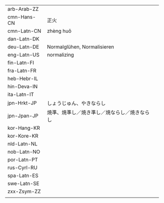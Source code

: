 | | | |
|-|-|-|
| arb-Arab-ZZ |  |  |
| cmn-Hans-CN | 正火 |  |
| cmn-Latn-CN | zhèng huǒ |  |
| dan-Latn-DK |  |  |
| deu-Latn-DE | Normalglühen, Normalisieren |  |
| eng-Latn-US | normalizing |  |
| fin-Latn-FI |  |  |
| fra-Latn-FR |  |  |
| heb-Hebr-IL |  |  |
| hin-Deva-IN |  |  |
| ita-Latn-IT |  |  |
| jpn-Hrkt-JP | しょうじゅん、やきならし |  |
| jpn-Jpan-JP | 焼準、焼準し／焼き準し／焼ならし／焼きならし |  |
| kor-Hang-KR |  |  |
| kor-Kore-KR |  |  |
| nld-Latn-NL |  |  |
| nob-Latn-NO |  |  |
| por-Latn-PT |  |  |
| rus-Cyrl-RU |  |  |
| spa-Latn-ES |  |  |
| swe-Latn-SE |  |  |
| zxx-Zsym-ZZ |  |  |
|  |  |  |
